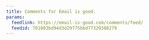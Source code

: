 ```yaml
---
title: Comments for Email is good.
params:
  feedlink: https://email-is-good.com/comments/feed/
  feedid: 701803bd94d3d29775bbd77320388279
---
```

